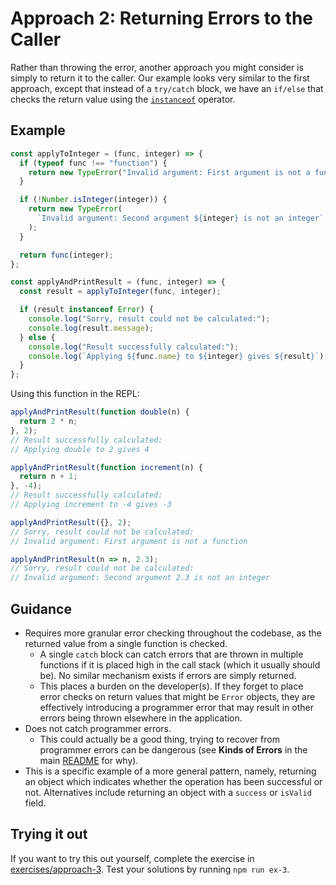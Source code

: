 # Approach 2: Returning Errors to the Caller

Rather than throwing the error, another approach you might consider is simply to return it to the caller. Our example looks very similar to the first approach, except that instead of a `try/catch` block, we have an `if/else` that checks the return value using the [`instanceof`](https://developer.mozilla.org/en-US/docs/Web/JavaScript/Reference/Operators/instanceof) operator.

## Example

```js
const applyToInteger = (func, integer) => {
  if (typeof func !== "function") {
    return new TypeError("Invalid argument: First argument is not a function");
  }

  if (!Number.isInteger(integer)) {
    return new TypeError(
      `Invalid argument: Second argument ${integer} is not an integer`
    );
  }

  return func(integer);
};

const applyAndPrintResult = (func, integer) => {
  const result = applyToInteger(func, integer);

  if (result instanceof Error) {
    console.log("Sorry, result could not be calculated:");
    console.log(result.message);
  } else {
    console.log("Result successfully calculated:");
    console.log(`Applying ${func.name} to ${integer} gives ${result}`);
  }
};
```

Using this function in the REPL:

```js
applyAndPrintResult(function double(n) {
  return 2 * n;
}, 2);
// Result successfully calculated:
// Applying double to 2 gives 4

applyAndPrintResult(function increment(n) {
  return n + 1;
}, -4);
// Result successfully calculated:
// Applying increment to -4 gives -3

applyAndPrintResult({}, 2);
// Sorry, result could not be calculated:
// Invalid argument: First argument is not a function

applyAndPrintResult(n => n, 2.3);
// Sorry, result could not be calculated:
// Invalid argument: Second argument 2.3 is not an integer
```

## Guidance

- Requires more granular error checking throughout the codebase, as the returned value from a single function is checked.
  - A single `catch` block can catch errors that are thrown in multiple functions if it is placed high in the call stack (which it usually should be). No similar mechanism exists if errors are simply returned.
  - This places a burden on the developer(s). If they forget to place error checks on return values that might be `Error` objects, they are effectively introducing a programmer error that may result in other errors being thrown elsewhere in the application.
- Does not catch programmer errors.
  - This could actually be a good thing, trying to recover from programmer errors can be dangerous (see **Kinds of Errors** in the main [README](../README.md) for why).
- This is a specific example of a more general pattern, namely, returning an object which indicates whether the operation has been successful or not. Alternatives include returning an object with a `success` or `isValid` field.

## Trying it out

If you want to try this out yourself, complete the exercise in [exercises/approach-3](../exercises/approach2). Test your solutions by running `npm run ex-3`.
